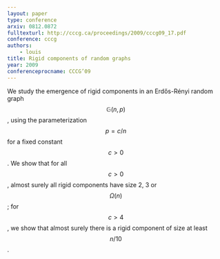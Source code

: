 ```yaml
---
layout: paper
type: conference
arxiv: 0812.0872
fulltexturl: http://cccg.ca/proceedings/2009/cccg09_17.pdf
conference: cccg
authors:
    - louis
title: Rigid components of random graphs
year: 2009
conferenceprocname: CCCG’09
---
```


We study the emergence of rigid components in an Erdős-Rényi random graph
$$\mathbb{G}(n,p)$$, using the parameterization $$p = c/n$$ for a fixed constant $$c >
0$$. We show that for all $$c > 0$$, almost surely all rigid components have size 2, 3 or
$$\Omega(n)$$; for $$c > 4$$, we show that almost surely there is a rigid component of size
at least $$n/10$$.
